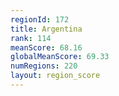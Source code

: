 ```yaml
---
regionId: 172
title: Argentina
rank: 114
meanScore: 68.16
globalMeanScore: 69.33
numRegions: 220
layout: region_score
---
```

